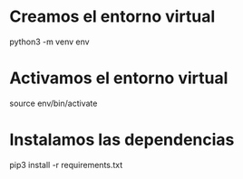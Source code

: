 # Creamos el entorno virtual
python3 -m venv env

# Activamos el entorno virtual
source env/bin/activate

# Instalamos las dependencias
pip3 install -r requirements.txt